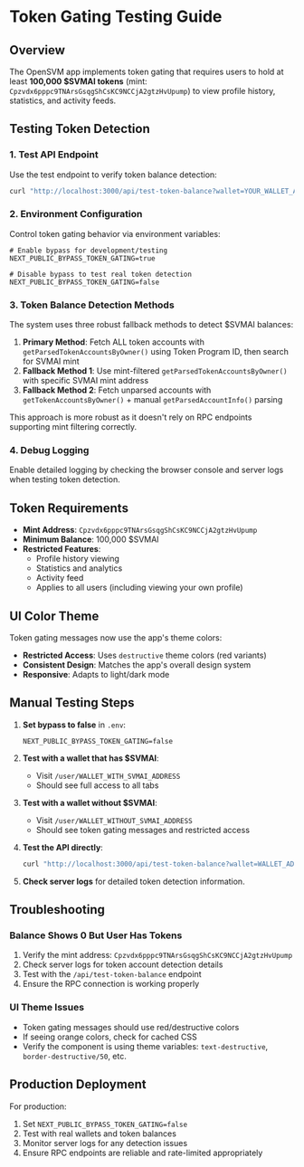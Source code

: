 # Token Gating Testing Guide

## Overview
The OpenSVM app implements token gating that requires users to hold at least **100,000 $SVMAI tokens** (mint: `Cpzvdx6pppc9TNArsGsqgShCsKC9NCCjA2gtzHvUpump`) to view profile history, statistics, and activity feeds.

## Testing Token Detection

### 1. Test API Endpoint
Use the test endpoint to verify token balance detection:
```bash
curl "http://localhost:3000/api/test-token-balance?wallet=YOUR_WALLET_ADDRESS"
```

### 2. Environment Configuration
Control token gating behavior via environment variables:

```env
# Enable bypass for development/testing
NEXT_PUBLIC_BYPASS_TOKEN_GATING=true

# Disable bypass to test real token detection
NEXT_PUBLIC_BYPASS_TOKEN_GATING=false
```

### 3. Token Balance Detection Methods
The system uses three robust fallback methods to detect $SVMAI balances:

1. **Primary Method**: Fetch ALL token accounts with `getParsedTokenAccountsByOwner()` using Token Program ID, then search for SVMAI mint
2. **Fallback Method 1**: Use mint-filtered `getParsedTokenAccountsByOwner()` with specific SVMAI mint address
3. **Fallback Method 2**: Fetch unparsed accounts with `getTokenAccountsByOwner()` + manual `getParsedAccountInfo()` parsing

This approach is more robust as it doesn't rely on RPC endpoints supporting mint filtering correctly.

### 4. Debug Logging
Enable detailed logging by checking the browser console and server logs when testing token detection.

## Token Requirements

- **Mint Address**: `Cpzvdx6pppc9TNArsGsqgShCsKC9NCCjA2gtzHvUpump`
- **Minimum Balance**: 100,000 $SVMAI
- **Restricted Features**:
  - Profile history viewing
  - Statistics and analytics
  - Activity feed
  - Applies to all users (including viewing your own profile)

## UI Color Theme
Token gating messages now use the app's theme colors:
- **Restricted Access**: Uses `destructive` theme colors (red variants)
- **Consistent Design**: Matches the app's overall design system
- **Responsive**: Adapts to light/dark mode

## Manual Testing Steps

1. **Set bypass to false** in `.env`:
   ```env
   NEXT_PUBLIC_BYPASS_TOKEN_GATING=false
   ```

2. **Test with a wallet that has $SVMAI**:
   - Visit `/user/WALLET_WITH_SVMAI_ADDRESS`
   - Should see full access to all tabs

3. **Test with a wallet without $SVMAI**:
   - Visit `/user/WALLET_WITHOUT_SVMAI_ADDRESS`
   - Should see token gating messages and restricted access

4. **Test the API directly**:
   ```bash
   curl "http://localhost:3000/api/test-token-balance?wallet=WALLET_ADDRESS"
   ```

5. **Check server logs** for detailed token detection information.

## Troubleshooting

### Balance Shows 0 But User Has Tokens
1. Verify the mint address: `Cpzvdx6pppc9TNArsGsqgShCsKC9NCCjA2gtzHvUpump`
2. Check server logs for token account detection details
3. Test with the `/api/test-token-balance` endpoint
4. Ensure the RPC connection is working properly

### UI Theme Issues
- Token gating messages should use red/destructive colors
- If seeing orange colors, check for cached CSS
- Verify the component is using theme variables: `text-destructive`, `border-destructive/50`, etc.

## Production Deployment

For production:
1. Set `NEXT_PUBLIC_BYPASS_TOKEN_GATING=false`
2. Test with real wallets and token balances
3. Monitor server logs for any detection issues
4. Ensure RPC endpoints are reliable and rate-limited appropriately
